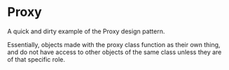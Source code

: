 # Proxy  

A quick and dirty example of the Proxy design pattern.  

Essentially, objects made with the proxy class function as their own thing, and do not have access to other objects of the same class unless they are of that specific role.
